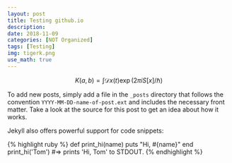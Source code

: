 ```yaml
---
layout: post
title: Testing github.io
description: 
date: 2018-11-09
categories: [NOT Organized]
tags: [Testing]
img: tigerk.png
use_math: true
---
```


$$
K(a,b) = \int \mathcal{D}x(t) \exp(2\pi i S[x]/\hbar)
$$

To add new posts, simply add a file in the `_posts` directory that follows the convention `YYYY-MM-DD-name-of-post.ext` and includes the necessary front matter. Take a look at the source for this post to get an idea about how it works.

Jekyll also offers powerful support for code snippets:

{% highlight ruby %}
def print_hi(name)
  puts "Hi, #{name}"
end
print_hi('Tom')
#=> prints 'Hi, Tom' to STDOUT.
{% endhighlight %}

